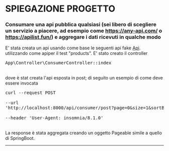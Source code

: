 # SPIEGAZIONE PROGETTO

### Consumare una api pubblica qualsiasi (sei libero di scegliere un servizio a piacere, ad esempio come https://any-api.com/ o https://apilist.fun/) e aggregare i dati ricevuti in qualche modo

E' stata creata un api usando come base le seguenti api fake <a href="https://fakestoreapi.com/docs">Api</a>. utilizzando come apiper il test "products".
E' stato creato il controller <pre>App\Controller\ConsumerController::index</pre> <br /> dove è stat creata l'api esposta in post; di seguito un esempio di come deve essere invocata <br /><pre>curl --request POST \
  --url 'http://localhost:8000/api/consumer/post?page=0&size=1&sortBy=title&order=desc' \
  --header 'User-Agent: insomnia/8.1.0'</pre><br />La response è stata aggregata creando un oggetto Pageable simile a quello di SpringBoot.

  ***

  